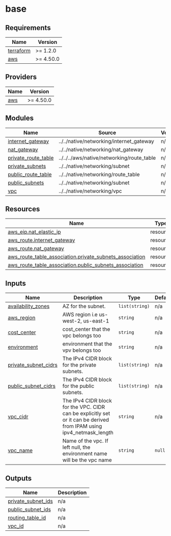 # base

<!-- BEGINNING OF PRE-COMMIT-TERRAFORM DOCS HOOK -->
## Requirements

| Name | Version |
|------|---------|
| <a name="requirement_terraform"></a> [terraform](#requirement\_terraform) | >= 1.2.0 |
| <a name="requirement_aws"></a> [aws](#requirement\_aws) | >= 4.50.0 |

## Providers

| Name | Version |
|------|---------|
| <a name="provider_aws"></a> [aws](#provider\_aws) | >= 4.50.0 |

## Modules

| Name | Source | Version |
|------|--------|---------|
| <a name="module_internet_gateway"></a> [internet\_gateway](#module\_internet\_gateway) | ../../native/networking/internet_gateway | n/a |
| <a name="module_nat_gateway"></a> [nat\_gateway](#module\_nat\_gateway) | ../../native/networking/nat_gateway | n/a |
| <a name="module_private_route_table"></a> [private\_route\_table](#module\_private\_route\_table) | ../../../aws/native/networking/route_table | n/a |
| <a name="module_private_subnets"></a> [private\_subnets](#module\_private\_subnets) | ../../native/networking/subnet | n/a |
| <a name="module_public_route_table"></a> [public\_route\_table](#module\_public\_route\_table) | ../../native/networking/route_table | n/a |
| <a name="module_public_subnets"></a> [public\_subnets](#module\_public\_subnets) | ../../native/networking/subnet | n/a |
| <a name="module_vpc"></a> [vpc](#module\_vpc) | ../../native/networking/vpc | n/a |

## Resources

| Name | Type |
|------|------|
| [aws_eip.nat_elastic_ip](https://registry.terraform.io/providers/hashicorp/aws/latest/docs/resources/eip) | resource |
| [aws_route.internet_gateway](https://registry.terraform.io/providers/hashicorp/aws/latest/docs/resources/route) | resource |
| [aws_route.nat_gateway](https://registry.terraform.io/providers/hashicorp/aws/latest/docs/resources/route) | resource |
| [aws_route_table_association.private_subnets_association](https://registry.terraform.io/providers/hashicorp/aws/latest/docs/resources/route_table_association) | resource |
| [aws_route_table_association.public_subnets_association](https://registry.terraform.io/providers/hashicorp/aws/latest/docs/resources/route_table_association) | resource |

## Inputs

| Name | Description | Type | Default | Required |
|------|-------------|------|---------|:--------:|
| <a name="input_availability_zones"></a> [availability\_zones](#input\_availability\_zones) | AZ for the subnet. | `list(string)` | n/a | yes |
| <a name="input_aws_region"></a> [aws\_region](#input\_aws\_region) | AWS region i.e us-west-2, us-east-1 | `string` | n/a | yes |
| <a name="input_cost_center"></a> [cost\_center](#input\_cost\_center) | cost\_center that the vpc belongs too | `string` | n/a | yes |
| <a name="input_environment"></a> [environment](#input\_environment) | environment that the vpv belongs too | `string` | n/a | yes |
| <a name="input_private_subnet_cidrs"></a> [private\_subnet\_cidrs](#input\_private\_subnet\_cidrs) | The IPv4 CIDR block for the private subnets. | `list(string)` | n/a | yes |
| <a name="input_public_subnet_cidrs"></a> [public\_subnet\_cidrs](#input\_public\_subnet\_cidrs) | The IPv4 CIDR block for the public subnets. | `list(string)` | n/a | yes |
| <a name="input_vpc_cidr"></a> [vpc\_cidr](#input\_vpc\_cidr) | The IPv4 CIDR block for the VPC. CIDR can be explicitly set or it can be derived from IPAM using ipv4\_netmask\_length | `string` | n/a | yes |
| <a name="input_vpc_name"></a> [vpc\_name](#input\_vpc\_name) | Name of the vpc. If left null, the environment name will be the vpc name | `string` | `null` | no |

## Outputs

| Name | Description |
|------|-------------|
| <a name="output_private_subnet_ids"></a> [private\_subnet\_ids](#output\_private\_subnet\_ids) | n/a |
| <a name="output_public_subnet_ids"></a> [public\_subnet\_ids](#output\_public\_subnet\_ids) | n/a |
| <a name="output_routing_table_id"></a> [routing\_table\_id](#output\_routing\_table\_id) | n/a |
| <a name="output_vpc_id"></a> [vpc\_id](#output\_vpc\_id) | n/a |
<!-- END OF PRE-COMMIT-TERRAFORM DOCS HOOK -->
